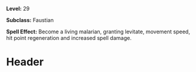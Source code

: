 <!-- TITLE: Spell: Malarian -->
<!-- SUBTITLE:  -->

**Level:** 29

**Subclass:** Faustian

**Spell Effect:** Become a living malarian, granting levitate, movement speed, hit point regeneration and increased spell damage.

# Header